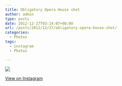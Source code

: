 ```yaml
---
title: Obligatory Opera House shot
author: admin
type: posts
date: 2012-12-27T03:14:07+00:00
url: /posts/2012/12/27/obligatory-opera-house-shot/
categories:
  - Photos
tags:
  - instagram
  - Photos

---
```

![][1]

<p class="view-instagram">
  <a href="http://instagr.am/p/TuXcAyqlhy/">View on Instagram</a>
</p>

 [1]: https://lobban.org/wordpress//HLIC/f63a6bb79480befa7cbf8e2e4fe89db8.jpg